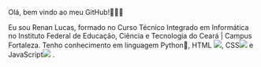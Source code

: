 Olá, bem vindo ao meu GitHub!🙋‍♂️🤝

  Eu sou Renan Lucas, formado no Curso Técnico Integrado em Informática no Instituto Federal de Educação, Ciência e Tecnologia do Ceará | Campus Fortaleza.
  Tenho conhecimento em linguagem Python🐍, HTML <img src="https://cdn.jsdelivr.net/gh/devicons/devicon/icons/html5/html5-original.svg"/>, CSS<img src="https://cdn.jsdelivr.net/gh/devicons/devicon/icons/css3/css3-original.svg" style="font-size: 0.73em;"/> e JavaScript<img src="https://cdn.jsdelivr.net/gh/devicons/devicon/icons/javascript/javascript-original.svg" /> .
          
